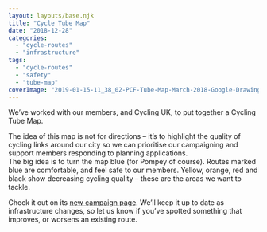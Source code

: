 ```yaml
---
layout: layouts/base.njk
title: "Cycle Tube Map"
date: "2018-12-28"
categories: 
  - "cycle-routes"
  - "infrastructure"
tags: 
  - "cycle-routes"
  - "safety"
  - "tube-map"
coverImage: "2019-01-15-11_38_02-PCF-Tube-Map-March-2018-Google-Drawings-672x372-1.png"
---
```


We’ve worked with our members, and Cycling UK, to put together a Cycling Tube Map.

The idea of this map is not for directions – it’s to highlight the quality of cycling links around our city so we can prioritise our campaigning and support members responding to planning applications.  
The big idea is to turn the map blue (for Pompey of course). Routes marked blue are comfortable, and feel safe to our members. Yellow, orange, red and black show decreasing cycling quality – these are the areas we want to tackle.

Check it out on its [new campaign page](http://www.printsink.co.uk/pcf/cycle-tube-map/). We’ll keep it up to date as infrastructure changes, so let us know if you’ve spotted something that improves, or worsens an existing route.
